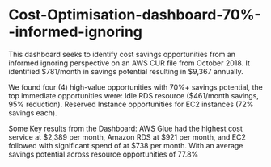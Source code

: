 # Cost-Optimisation-dashboard-70%--informed-ignoring

This dashboard seeks to identify cost savings opportunities from an informed ignoring perspective on an AWS CUR file from October 2018.
It identified $781/month in savings potential resulting in $9,367 annually.

We found four (4) high-value opportunities with 70%+ savings potential, the top immediate opportunities were: 
Idle RDS resource ($461/month savings, 95% reduction). 
Reserved Instance opportunities for EC2 instances (72% savings each).

Some Key results from the Dashboard:
AWS Glue had the highest cost service at $2,389 per month,
Amazon RDS at $921 per month,
and EC2 followed with significant spend of at $738 per month.
With an average savings potential across resource opportunities of 77.8%

